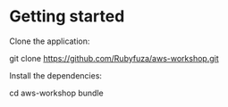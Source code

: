 # Getting started

Clone the application:

  git clone https://github.com/Rubyfuza/aws-workshop.git

Install the dependencies:

  cd aws-workshop
  bundle
